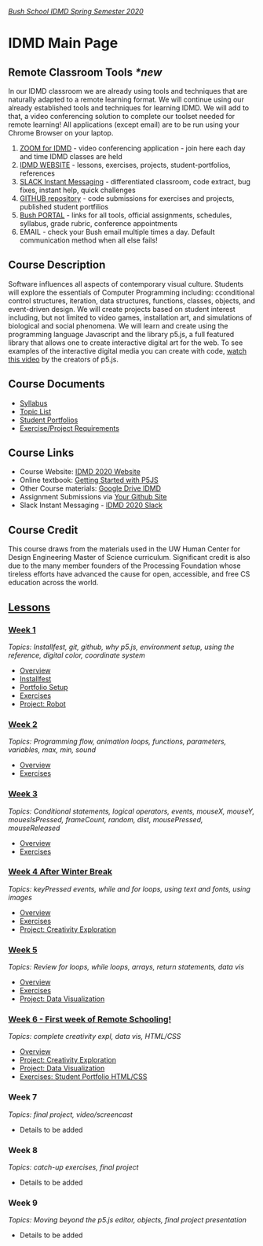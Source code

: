 [_Bush School IDMD Spring Semester 2020_](https://chandrunarayan.github.io/idmd/)

# IDMD Main Page

## Remote Classroom Tools _*new_

In our IDMD classroom we are already using tools and techniques that are naturally adapted to a remote learning format. We will continue using our already established tools and techniques for learning IDMD.  We will add to that, a video conferencing solution  to complete our toolset needed for remote learning! All applications (except email) are to be run using your Chrome Browser on your laptop.

1. [ZOOM for IDMD](https://zoom.us/j/5176316708) - video conferencing application - join here each day and time IDMD classes are held
2. [IDMD WEBSITE](https://chandrunarayan.github.io/idmd/) - lessons, exercises, projects, student-portfolios, references
3. [SLACK Instant Messaging](https://app.slack.com/client/TTS9Y46VC) - differentiated classroom, code extract, bug fixes, instant help, quick challenges
4. [GITHUB repository](https://github.com/) - code submissions for exercises and projects, published student portfilios
5. [Bush PORTAL](https://bush.myschoolapp.com/app/faculty#academicclass/109608285/0/bulletinboard) - links for all tools, official assignments, schedules, syllabus, grade rubric, conference appointments
6. EMAIL - check your Bush email multiple times a day. Default communication method when all else fails! 

## Course Description

Software influences all aspects of contemporary visual culture. Students will explore the essentials of Computer Programming including: cconditional control structures, iteration, data structures, functions, classes, objects, and event-driven design. We will create projects based on student interest including, but not limited to video games, installation art, and simulations of biological and social phenomena. We will learn and create using the programming language Javascript and the library p5.js, a full featured library that allows one to create interactive digital art for the web. To see examples of the interactive digital media you can create with code, [watch this video](https://www.youtube.com/watch?v=HerCR8bw_GE) by the creators of p5.js.

## Course Documents

* [Syllabus](syllabus.md)
* [Topic List](topic-list.md)
* [Student Portfolios](student-work.md)
* [Exercise/Project Requirements](final-project.md)

## Course Links

* Course Website: [IDMD 2020 Website](https://chandrunarayan.github.io/idmd/)
* Online textbook: [Getting Started with P5JS](https://drive.google.com/drive/u/2/folders/15GK0VESxqTvYGst9EtvILshb0MGlO4c5)
* Other Course materials: [Google Drive IDMD](https://drive.google.com/drive/folders/1iRMwhQ_s2qayCJFFZz6Z3hnwFvgMTEI4?usp=sharing)
* Assignment Submissions via [Your Github Site](https://github.com/)
* Slack Instant Messaging - [IDMD 2020 Slack](https://idmd2020.slack.com/)

## Course Credit

This course draws from the materials used in the UW Human Center for Design Engineering Master of Science curriculum. Significant credit is also due to the many member founders of the Processing Foundation whose tireless efforts have advanced the cause for open, accessible, and free CS education across the world.

## [Lessons](lessons)

### [Week 1](lessons/week1)

_Topics: Installfest, git, github, why p5.js, environment setup, using the reference, digital color, coordinate system_

* [Overview](lessons/week1)
* [Installfest](lessons/week1/installfest.md)
* [Portfolio Setup](lessons/week1/portfolio.md)
* [Exercises](lessons/week1/readme.md)
* [Project: Robot](lessons/week1/exercises/robot.md)

### [Week 2](lessons/week2)

_Topics: Programming flow, animation loops, functions, parameters, variables, max, min, sound_

* [Overview](lessons/week2)
* [Exercises](lessons/week2/readme.md)

### [Week 3](lessons/week3)

_Topics: Conditional statements, logical operators, events, mouseX, mouseY, mouesIsPressed, frameCount, random, dist, mousePressed, mouseReleased_

* [Overview](lessons/week3)
* [Exercises](lessons/week3/readme.md)

### [Week 4 After Winter Break](lessons/week4)

_Topics: keyPressed events, while and for loops, using text and fonts, using images_

* [Overview](lessons/week4)
* [Exercises](lessons/week4/code)
* [Project: Creativity Exploration](lessons/week4/homework/creativity-exploration.md)

### [Week 5](lessons/week5)

_Topics: Review for loops, while loops, arrays, return statements, data vis_

* [Overview](lessons/week5)
* [Exercises](lessons/week5/code)
* [Project: Data Visualization](lessons/week5/homework/data-visualization.md)

### [Week 6 - First week of Remote Schooling!](lessons/week6)

_Topics: complete creativity expl, data vis, HTML/CSS_

* [Overview](lessons/week6)
* [Project: Creativity Exploration](lessons/week4/homework/creativity-exploration.md)
* [Project: Data Visualization](lessons/week5/homework/data-visualization.md)
* [Exercises: Student Portfolio HTML/CSS](lessons/week6/homework/portfolio-html-css.md)

### Week 7

_Topics: final project, video/screencast_

* Details to be added

### Week 8

_Topics: catch-up exercises, final project_

* Details to be added

### Week 9

_Topics: Moving beyond the p5.js editor, objects, final project presentation_

* Details to be added

